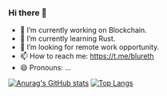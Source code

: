 ### Hi there 👋

<!--
**nocsg/nocsg** is a ✨ _special_ ✨ repository because its `README.md` (this file) appears on your GitHub profile.
https://github-readme-stats-chi-gray-69.vercel.app/

Here are some ideas to get you started:

- 🔭 I’m currently working on ...
- 🌱 I’m currently learning ...
- 👯 I’m looking to collaborate on ...
- 🤔 I’m looking for help with ...
- 💬 Ask me about ...
- 📫 How to reach me: ...
- 😄 Pronouns: ...
- ⚡ Fun fact: ...
-->
- 🔭 I’m currently working on Blockchain.
- 🌱 I’m currently learning Rust.
- 🤔 I’m looking for remote work opportunity.
- 📫 How to reach me: https://t.me/blureth
- 😄 Pronouns: ...

[![Anurag's GitHub stats](https://github-readme-stats.vercel.app/api?username=stark-eth&theme=radical)](https://github.com/anuraghazra/github-readme-stats)
[![Top Langs](https://github-readme-stats.vercel.app/api/top-langs/?username=stark-eth&hide=html&layout=compact&theme=radical)](https://github.com/anuraghazra/github-readme-stats)

